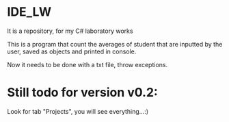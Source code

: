 # IDE_LW
It is a repository, for my C# laboratory works

This is a program that count the averages of student that are inputted by the user, 
saved as objects and printed in console.

Now it needs to be done with a txt file, throw exceptions.

# Still todo for version v0.2:
Look for tab "Projects", you will see everything...:)
